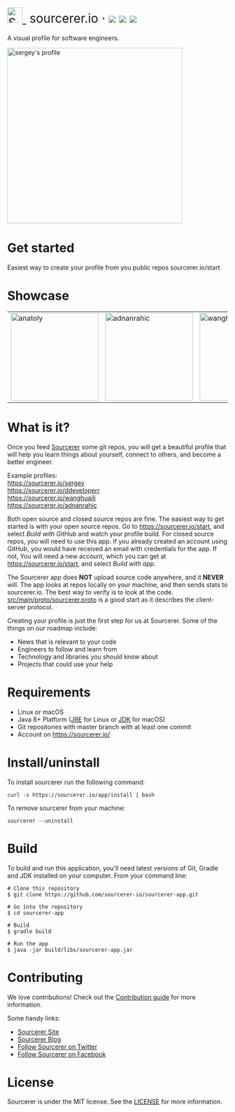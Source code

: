 <h1 style="font-weight:normal">
  <a href="https://sourcerer.io">
    <img src=https://user-images.githubusercontent.com/20287615/34189346-d426d4c2-e4ef-11e7-9da4-cc76a1ed111d.png alt="Sourcerer" width=35>
  </a>
  &nbsp;sourcerer.io&nbsp;·
  <a href="https://sourcerer.io/start"><img src=https://img.shields.io/badge/sourcerer-start%20now-brightgreen.svg></a>
  <a href="https://github.com/sourcerer-io/sourcerer-app/releases"><img src=https://img.shields.io/github/release/sourcerer-io/sourcerer-app.svg?colorB=4ec528></a>
  <a href="https://github.com/sourcerer-io/sourcerer-app/blob/master/LICENSE.md"><img src=https://img.shields.io/github/license/sourcerer-io/sourcerer-app.svg></a>
</h1>

A visual profile for software engineers.
<br>

<img height="400" alt="sergey's profile" src="https://user-images.githubusercontent.com/20287615/41503360-cd85b92a-7186-11e8-94a9-c733d93e9f19.gif">
<br>

Get started
===========

Easiest way to create your profile from you public repos sourcerer.io/start

Showcase
========

<table>
  <tr>
    <td>
      <a href="https://sourcerer.io">
        <img height="200" alt="anatoly" src="https://user-images.githubusercontent.com/29913247/41805813-34dd2e1e-76b9-11e8-8879-ae01d7c1332a.png">
      </a>
    </td>
    <td>
      <a href="https://sourcerer.io">
        <img height="200" alt="adnanrahic" src="https://user-images.githubusercontent.com/29913247/41805810-34847e36-76b9-11e8-960c-87a8981f9c9c.png">
      </a>
    </td>
    <td>
      <a href="https://sourcerer.io">
        <img height="200" alt="wanghuaili" src="https://user-images.githubusercontent.com/29913247/41805811-34a17414-76b9-11e8-98b6-bd6d2f29d4ed.png">
      </a>
    </td>
    <td>
      <a href="https://sourcerer.io">
        <img height="200" alt="ddeveloperr" src="https://user-images.githubusercontent.com/29913247/41805812-34c084b2-76b9-11e8-8d5a-70a8de2044b3.png">
      </a>
    </td>
    <td>
      <a href="https://sourcerer.io">
        <img height="200" alt="ddeveloperr" src="https://user-images.githubusercontent.com/29913247/41805812-34c084b2-76b9-11e8-8d5a-70a8de2044b3.png">
      </a>
    </td>
    <td>
      <a href="https://sourcerer.io">
        <img height="200" alt="anatoly" src="https://user-images.githubusercontent.com/29913247/41805813-34dd2e1e-76b9-11e8-8879-ae01d7c1332a.png">
      </a>
    </td>
    <td>
      <a href="https://sourcerer.io">
        <img height="200" alt="wanghuaili" src="https://user-images.githubusercontent.com/29913247/41805811-34a17414-76b9-11e8-98b6-bd6d2f29d4ed.png">
      </a>
    </td>
    <td>
      <a href="https://sourcerer.io">
        <img height="200" alt="adnanrahic" src="https://user-images.githubusercontent.com/29913247/41805810-34847e36-76b9-11e8-960c-87a8981f9c9c.png">
      </a>
    </td>
  </tr>
</table>

What is it?
===========

Once you feed [Sourcerer](https://sourcerer.io/) some git repos, you will get a beautiful profile that will help you learn things about yourself, connect to others, and become a better
engineer. 

Example profiles:<br> 
<https://sourcerer.io/sergey><br>
<https://sourcerer.io/ddeveloperr><br>
<https://sourcerer.io/wanghuaili><br>
<https://sourcerer.io/adnanrahic><br>

Both open source and closed source repos are fine. The easiest way to get started is with your open source repos. Go to <https://sourcerer.io/start>, and select *Build with GitHub* and watch your profile build. For closed source repos, you will need to use this app. If you already created an account using GitHub, you would have received an email with credentials for the app.  If not, You will need a new account, which you can get at <https://sourcerer.io/start>, and select *Build with app*.

The Sourcerer app does **NOT** upload source code anywhere, and it **NEVER** will. The app looks at repos locally on your machine, and then sends stats to sourcerer.io. The best way to verify is to look at the code. [src/main/proto/sourcerer.proto](https://github.com/sourcerer-io/sourcerer-app/blob/develop/src/main/proto/sourcerer.proto)
is a good start as it describes the client-server protocol.

Creating your profile is just the first step for us at Sourcerer. Some of the things on our roadmap include:
* News that is relevant to your code
* Engineers to follow and learn from
* Technology and libraries you should know about
* Projects that could use your help


Requirements
============

* Linux or macOS
* Java 8+ Platform ([JRE](http://www.oracle.com/technetwork/java/javase/downloads/jre8-downloads-2133155.html) for Linux or [JDK](http://www.oracle.com/technetwork/java/javase/downloads/jdk8-downloads-2133151.html) for macOS)
* Git repositories with master branch with at least one commit
* Account on <https://sourcerer.io/>

Install/uninstall
=================

To install sourcerer run the following command:

```
curl -s https://sourcerer.io/app/install | bash
```

To remove sourcerer from your machine:

```
sourcerer --uninstall
```

Build
=====

To build and run this application, you'll need latest versions of Git, Gradle and JDK installed on your computer. From your command line:

```
# Clone this repository
$ git clone https://github.com/sourcerer-io/sourcerer-app.git

# Go into the repository
$ cd sourcerer-app

# Build
$ gradle build

# Run the app
$ java -jar build/libs/sourcerer-app.jar
```

Contributing
============

We love contributions!  Check out the [Contribution guide](https://github.com/sourcerer-io/sourcerer-app/blob/master/CONTRIBUTING.md) for more information.

Some handy links:<br>
* [Sourcerer Site](https://sourcerer.io/)
* [Sourcerer Blog](https://blog.sourcerer.io)
* [Follow Sourcerer on Twitter](https://twitter.com/sourcerer_io)
* [Follow Sourcerer on Facebook](https://www.facebook.com/sourcerer.io/)

License
=======
Sourcerer is under the MIT license. See the [LICENSE](https://github.com/sourcerer-io/sourcerer-app/blob/develop/LICENSE.md) for more information.
